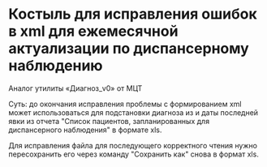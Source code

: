 # Костыль для исправления ошибок в xml для ежемесячной актуализации по диспансерному наблюдению
Аналог утилиты «Диагноз_v0» от МЦТ

Суть: до окончания исправления проблемы с формированием xml может использоваться
для подстановки диагноза из и даты последней явки из отчета 
"Список пациентов, запланированных для диспансерного наблюдения" в формате xls.

Для исправления файла для последующего корректного чтения нужно пересохранить его 
через команду "Сохранить как" снова в формат xls.